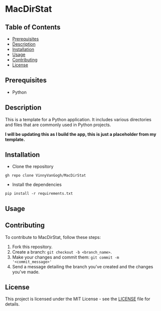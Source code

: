 # MacDirStat

## Table of Contents
- [Prerequisites](#prerequisites)
- [Description](#description)
- [Installation](#installation)
- [Usage](#usage)
- [Contributing](#contributing)
- [License](#license)

## Prerequisites

- Python

## Description

This is a template for a Python application. It includes various directories and files that are commonly used in Python projects.

**I will be updating this as I build the app, this is just a placeholder from my template.**

## Installation

- Clone the repository

```shell
gh repo clone VinnyVanGogh/MacDirStat
```

- Install the dependencies

```shell
pip install -r requirements.txt
```

## Usage

## Contributing

To contribute to MacDirStat, follow these steps:

1. Fork this repository.
2. Create a branch: `git checkout -b <branch_name>`.
3. Make your changes and commit them: `git commit -m '<commit_message>'`
4. Send a message detailing the branch you've created and the changes you've made.

## License

This project is licensed under the MIT License - see the [LICENSE](LICENSE) file for details.
